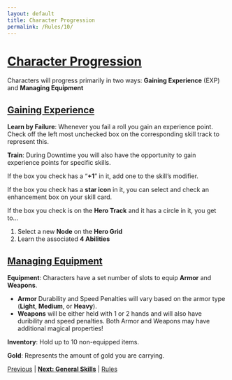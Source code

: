 ```yaml
---
layout: default
title: Character Progression
permalink: /Rules/10/
---
```

# [Character Progression](#character-progression)
Characters will progress primarily in two ways:
**Gaining Experience** (EXP) and **Managing Equipment**

## [Gaining Experience](#gaining-experience)
**Learn by Failure**: Whenever you fail a roll you gain an experience point. Check off the left most unchecked box on the corresponding skill track to represent this.

**Train**: During Downtime you will also have the opportunity to gain experience points for specific skills.

If the box you check has a “**+1**” in it, add one to the skill’s modifier. 

If the box you check has a **star icon** in it, you can select and check an enhancement box on your skill card.

If the box you check is on the **Hero Track** and it has a circle in it, you get to…
1. Select a new **Node** on the **Hero Grid**
2. Learn the associated **4 Abilities**

## [Managing Equipment](#managing-equipment)

**Equipment**: Characters have a set number of slots to equip **Armor** and **Weapons**.
- **Armor** Durability and Speed Penalties will vary based on the armor type (**Light**, **Medium**, or **Heavy**).
- **Weapons** will be either held with 1 or 2 hands and will also have duribility and speed penalties. Both Armor and Weapons may have additional magical properties!

 **Inventory**: Hold up to 10 non-equipped items.
 
 **Gold**: Represents the amount of gold you are carrying.

[Previous]({{site.baseurl}}/Rules/9/#player-characters) | **[Next: General Skills]({{site.baseurl}}/Rules/11/)** | [Rules]({{site.baseurl}}/Rules/Index/#rules)